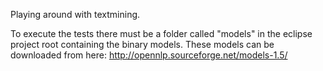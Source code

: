 Playing around with textmining. 

To execute the tests there must be a folder called "models" in the eclipse project root containing the binary models. These models can be downloaded from here: http://opennlp.sourceforge.net/models-1.5/
